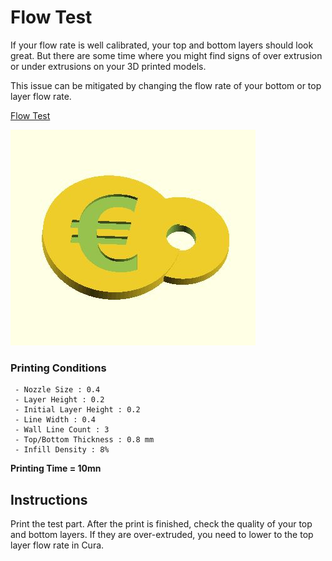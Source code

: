 # Flow Test

If your flow rate is well calibrated, your top and bottom layers should look great. But there are some time where you might find signs of over extrusion or under extrusions on your 3D printed models.

This issue can be mitigated by changing the flow rate of your bottom or top layer flow rate.

[Flow Test](https://github.com/5axes/Calibration-Shapes/blob/master/models/FlowTest.stl)

![Flow Test](https://github.com/5axes/Calibration-Shapes/blob/master/images/FlowTest.jpg)

### Printing Conditions
     - Nozzle Size : 0.4
     - Layer Height : 0.2
     - Initial Layer Height : 0.2
     - Line Width : 0.4
     - Wall Line Count : 3
     - Top/Bottom Thickness : 0.8 mm
     - Infill Density : 8%


**Printing Time = 10mn**

## Instructions

Print the test part. After the print is finished, check the quality of your top and bottom layers. If they are over-extruded, you need to lower to the top layer flow rate in Cura.

